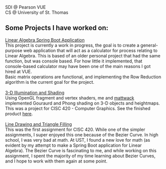 SDI @ Pearson VUE  
CS @ University of St. Thomas

## Some Projects I have worked on:

[Linear Algebra Spring Boot Application](https://github.com/noahwenck/LinearAlgebra)</br>
This project is currently a work in progress, the goal is to create a general-purpose web application that will act as a calculator for process relating to Linear Algebra. This is based of an older personal project that had the same function, but was console based. For how little it implemented, that console-based calculator may have been one of the main reasons I got hired at VUE.
</br>Basic matrix operations are functional, and implementing the Row Reduction algorithm is the current goal for the project.
</br></br>
[3-D Illumination and Shading](https://github.com/noahwenck/cg-illumination)</br>
Using OpenGL fragment and vertex shaders, me and [mattwack](https://github.com/MattWack) implemented Gouraurd and Phong shading on 3-D objects and heightmaps. This was a project for CISC 420 - Computer Graphics. See the finished product [here](https://noahwenck.github.io/cg-illumination/).
</br></br>
[Line Drawing and Triangle Filling](https://github.com/noahwenck/cg-shapescurves2)</br>
This was the first assignment for CISC 420. While one of the simpler assignments, I super enjoyed this one because of the Bezier Curve. In high school, I was very bad at math. At UST, I found a new love for math (as evident by my attempt to make a Spring Boot application for Linear Algebra). The Bezier Curve is fascinating to me, and while working on this assignment, I spent the majority of my time learning about Bezier Curves, and I hope to work with them again at some point.
